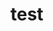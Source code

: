 <!--
author:   Britta Petersen
email:    b.petersen@rz.uni-kiel.de
version:  0.1.0
language: en
narrator: UK English Female
icon:     https://raw.githubusercontent.com/chastik/Beratung_Dateityp_Bild/refs/heads/main/SODa-Logo_full.svg
comment:  This document provides a brief introduction to research data management for lecturers. It provides an overview of rdm related topics as well as some didactic and methodologies for teaching rdm to students.
-->

# test
